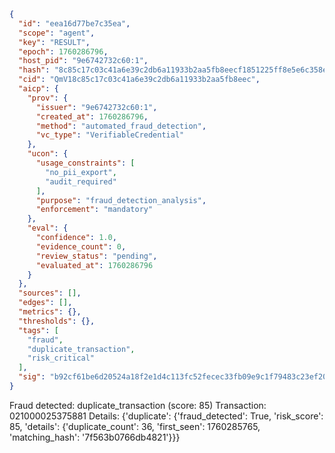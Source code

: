 ```json
{
  "id": "eea16d77be7c35ea",
  "scope": "agent",
  "key": "RESULT",
  "epoch": 1760286796,
  "host_pid": "9e6742732c60:1",
  "hash": "8c85c17c03c41a6e39c2db6a11933b2aa5fb8eecf1851225ff8e5e6c358ed2fc",
  "cid": "QmV18c85c17c03c41a6e39c2db6a11933b2aa5fb8eec",
  "aicp": {
    "prov": {
      "issuer": "9e6742732c60:1",
      "created_at": 1760286796,
      "method": "automated_fraud_detection",
      "vc_type": "VerifiableCredential"
    },
    "ucon": {
      "usage_constraints": [
        "no_pii_export",
        "audit_required"
      ],
      "purpose": "fraud_detection_analysis",
      "enforcement": "mandatory"
    },
    "eval": {
      "confidence": 1.0,
      "evidence_count": 0,
      "review_status": "pending",
      "evaluated_at": 1760286796
    }
  },
  "sources": [],
  "edges": [],
  "metrics": {},
  "thresholds": {},
  "tags": [
    "fraud",
    "duplicate_transaction",
    "risk_critical"
  ],
  "sig": "b92cf61be6d20524a18f2e1d4c113fc52fecec33fb09e9c1f79483c23ef203d0"
}
```

Fraud detected: duplicate_transaction (score: 85)
Transaction: 021000025375881
Details: {'duplicate': {'fraud_detected': True, 'risk_score': 85, 'details': {'duplicate_count': 36, 'first_seen': 1760285765, 'matching_hash': '7f563b0766db4821'}}}